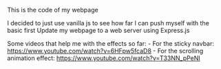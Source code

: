 This is the code of my webpage

I decided to just use vanilla js to see how far I can push myself with the basic first
Update my webpage to a web server using Express.js

Some videos that help me with the effects so far:
    - For the sticky navbar: https://www.youtube.com/watch?v=6HFpw5fcaD8
    - For the scrolling animation effect: https://www.youtube.com/watch?v=T33NN_pPeNI

